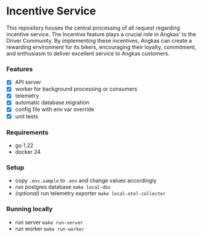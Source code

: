 # Incentive Service
This repository houses the central processing of all request regarding incentive service. The Incentive feature plays a crucial role in Angkas' to the Driver Community. By implementing these incentives, Angkas can create a rewarding environment for its bikers, encouraging their loyalty, commitment, and enthusiasm to deliver excellent service to Angkas customers.

### Features
- [x] API server
- [x] worker for background processing or consumers
- [x] telemetry
- [x] automatic database migration
- [x] config file with env var override
- [x] unit tests

### Requirements
- go 1.22
- docker 24

### Setup
- copy `.env.sample` to `.env` and change values accordingly
- run postgres database `make local-dbs`
- *(optional)* run telemetry exporter `make local-otel-collector`

### Running locally
- run server `make run-server`
- run worker `make run-worker`
